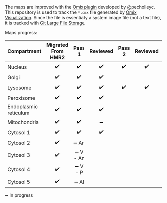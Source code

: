 The maps are improved with the [Omix plugin](https://github.com/SysBioChalmers/OMIX_plugin) developed by @pecholleyc.  
This repository is used to track the `*.omx` file generated by [Omix Visualization](https://www.omix-visualization.com). Since the file is essentially a system image file (not a text file), it is tracked with [Git Large File Storage](https://git-lfs.github.com/).

Maps progress:

| Compartment | Migrated From HMR2 | Pass 1 | Reviewed | Pass 2 | Reviewed | Pass 3 | Reviewed | Done  |
| ----------- | :----------------: | :----: | :------: | :----: | :------: | :----: | :------: | :---: |
| Nucleus     | :heavy_check_mark: | :heavy_check_mark: | :heavy_check_mark: | :heavy_check_mark: | :heavy_check_mark: | | |  :heavy_check_mark: |
| Golgi       | :heavy_check_mark: | :heavy_check_mark:      | :heavy_check_mark:       | | | | | :heavy_check_mark: |
| Lysosome    | :heavy_check_mark: | :heavy_check_mark:      | :heavy_check_mark:       | :heavy_check_mark:    | :heavy_check_mark: | | | :heavy_check_mark: |
| Peroxisome  | :heavy_check_mark: | :heavy_check_mark: | :heavy_check_mark: | | | | | :heavy_check_mark: |
| Endoplasmic reticulum  | :heavy_check_mark: |  :heavy_check_mark: |  :heavy_check_mark: | | | | | :heavy_check_mark: |
| Mitochondria | :heavy_check_mark:| :heavy_check_mark: | :heavy_minus_sign: | | | | | |
| Cytosol 1   | :heavy_check_mark: | :heavy_check_mark: | :heavy_check_mark: | | | | | :heavy_check_mark: |
| Cytosol 2   | :heavy_check_mark: | :heavy_minus_sign: An| | | | | | |
| Cytosol 3   | :heavy_check_mark: | :heavy_minus_sign: V - An | | | | | | |
| Cytosol 4   | :heavy_check_mark: | :heavy_minus_sign: V - P | | | | | | |
| Cytosol 5   | :heavy_check_mark: | :heavy_minus_sign: Al | | | | | | |

:heavy_minus_sign:  In progress
